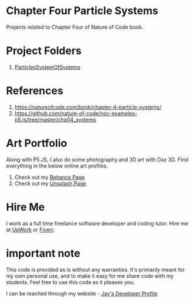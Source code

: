 # Chapter Four Particle Systems

Projects related to Chapter Four of Nature of Code book.

# Project Folders

1. [ParticlesSystemOfSystems](ParticlesSystemOfSystems)

# References

1. https://natureofcode.com/book/chapter-4-particle-systems/
1. https://github.com/nature-of-code/noc-examples-p5.js/tree/master/chp04_systems

# Art Portfolio

Along with P5.JS, I also do some photography and 3D art with Daz 3D. Find everything in the below online art profiles.

1. Check out my [Behance Page](https://www.behance.net/vijayasimhabr)
1. Check out my [Unsplash Page](https://unsplash.com/@jay_neeruhaaku)

# Hire Me

I work as a full time freelance software developer and coding tutor. Hire me at [UpWork](https://www.upwork.com/fl/vijayasimhabr) or [Fiverr](https://www.fiverr.com/jay_codeguy).

# important note

This code is provided as is without any warranties. It's primarily meant for my own personal use, and to make it easy for me share code with my students. Feel free to use this code as it pleases you.

I can be reached through my website - [Jay's Developer Profile](https://jay-study-nildana.github.io/developerprofile)
